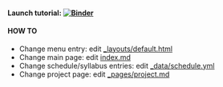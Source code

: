 #### Launch tutorial: [![Binder](https://mybinder.org/badge_logo.svg)](https://mybinder.org/v2/gh/SuperAggieLab/sciviscourse/HEAD?filepath=jupyter%2FOpenVisus-Tutorial.ipynb)

#### HOW TO
* Change menu entry: edit [_layouts/default.html](_layouts/default.html)
* Change main page: edit [index.md](index.md)
* Change schedule/syllabus entries: edit [_data/schedule.yml](_data/schedule.yml)
* Change project page: edit [_pages/project.md](_pages/project.md)
